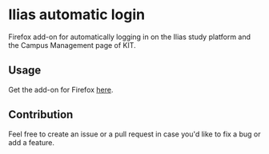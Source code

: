 # Ilias automatic login
Firefox add-on for automatically logging in on the Ilias study platform and the Campus Management page of KIT.

## Usage
Get the add-on for Firefox [here](https://raw.githubusercontent.com/karlsruhedreams/ilias_automatic_login/main/update/web-ext-artifacts/ilias_automatic_login-3.0.xpi).

## Contribution
Feel free to create an issue or a pull request in case you'd like to fix a bug or add a feature.
